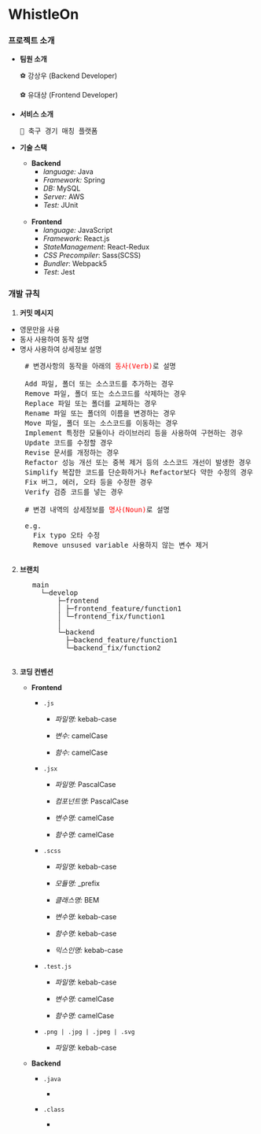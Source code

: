 # WhistleOn

### 프로젝트 소개

* **팀원 소개**
  
  ⚽️ 강상우 (Backend Developer)

  ⚽️ 유대상 (Frontend Developer)


* **서비스 소개**
  <pre>🎯 축구 경기 매칭 플랫폼</pre>


* **기술 스택**
  
  * **Backend**
    * *language:* Java
    * *Framework:* Spring
    * *DB:* MySQL
    * *Server:* AWS
    * *Test:* JUnit
  
  <br>

  * **Frontend**
    * *language:* JavaScript
    * *Framework*: React.js
    * *StateManagement*: React-Redux
    * *CSS Precompiler*: Sass(SCSS)
    * *Bundler*: Webpack5
    * *Test*: Jest
  

### 개발 규칙

1. **커밋 메시지**

- 영문만을 사용
- 동사 사용하여 동작 설명
- 명사 사용하여 상세정보 설명
  
 <pre>
    # 변경사항의 동작을 아래의 <span style="color: red;">동사(Verb)</span>로 설명

    Add 파일, 폴더 또는 소스코드를 추가하는 경우
    Remove 파일, 폴더 또는 소스코드를 삭제하는 경우
    Replace 파일 또는 폴더를 교체하는 경우
    Rename 파일 또는 폴더의 이름을 변경하는 경우
    Move 파일, 폴더 또는 소스코드를 이동하는 경우
    Implement 특정한 모듈이나 라이브러리 등을 사용하여 구현하는 경우
    Update 코드를 수정할 경우
    Revise 문서를 개정하는 경우
    Refactor 성능 개선 또는 중복 제거 등의 소스코드 개선이 발생한 경우
    Simplify 복잡한 코드를 단순화하거나 Refactor보다 약한 수정의 경우
    Fix 버그, 에러, 오타 등을 수정한 경우
    Verify 검증 코드를 넣는 경우

    # 변경 내역의 상세정보를 <span style="color: red;">명사(Noun)</span>로 설명

    e.g. 
      Fix typo 오타 수정
      Remove unsused variable 사용하지 않는 변수 제거
 </pre>

2. **브랜치**

    <pre>
      main
        └─develop
            ├─frontend
            │ ├─frontend_feature/function1
            │ └─frontend_fix/function1
            │
            └─backend
              ├─backend_feature/function1
              └─backend_fix/function2
    </pre>

3. **코딩 컨벤션**

     * **Frontend**
  
       * `.js`

         * *파일명:* kebab-case

         * *변수:* camelCase

         * *함수:* camelCase

       * `.jsx`

         * *파일명:* PascalCase

         * *컴포넌트명:* PascalCase

         * *변수명:* camelCase

         * *함수명:* camelCase

       * `.scss`

         * *파일명:* kebab-case

         * *모듈명:* _prefix
         
         * *클래스명:* BEM

         * *변수명:* kebab-case

         * *함수명:* kebab-case

         * *믹스인명:* kebab-case

       * `.test.js`

         * *파일명:* kebab-case

         * *변수명:* camelCase

         * *함수명:* camelCase

       * `.png | .jpg | .jpeg | .svg`

          * *파일명:* kebab-case



     * **Backend**
     
       * `.java`

         * 


       * `.class`

         * 
   


